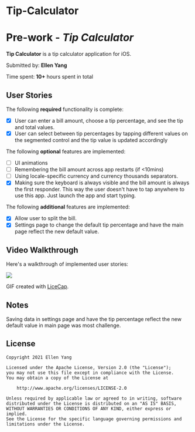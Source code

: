 
# Tip-Calculator
# Pre-work - *Tip Calculator*

**Tip Calculator** is a tip calculator application for iOS.

Submitted by: **Ellen Yang**

Time spent: **10+** hours spent in total

## User Stories

The following **required** functionality is complete:

* [x] User can enter a bill amount, choose a tip percentage, and see the tip and total values.
* [x] User can select between tip percentages by tapping different values on the segmented control and the tip value is updated accordingly

The following **optional** features are implemented:

* [ ] UI animations
* [ ] Remembering the bill amount across app restarts (if <10mins)
* [ ] Using locale-specific currency and currency thousands separators.
* [x] Making sure the keyboard is always visible and the bill amount is always the first responder. This way the user doesn't have to tap anywhere to use this app. Just launch the app and start typing.

The following **additional** features are implemented:

- [x] Allow user to split the bill.
- [x] Settings page to change the default tip percentage and have the main page reflect the new default value. 

## Video Walkthrough

Here's a walkthrough of implemented user stories:

![](https://i.imgur.com/YBsZXVM.gif)


GIF created with [LiceCap](http://www.cockos.com/licecap/).

## Notes

Saving data in settings page and have the tip percentage reflect the new default value in main page was most challenge.

## License

    Copyright 2021 Ellen Yang

    Licensed under the Apache License, Version 2.0 (the "License");
    you may not use this file except in compliance with the License.
    You may obtain a copy of the License at

        http://www.apache.org/licenses/LICENSE-2.0

    Unless required by applicable law or agreed to in writing, software
    distributed under the License is distributed on an "AS IS" BASIS,
    WITHOUT WARRANTIES OR CONDITIONS OF ANY KIND, either express or implied.
    See the License for the specific language governing permissions and
    limitations under the License.
